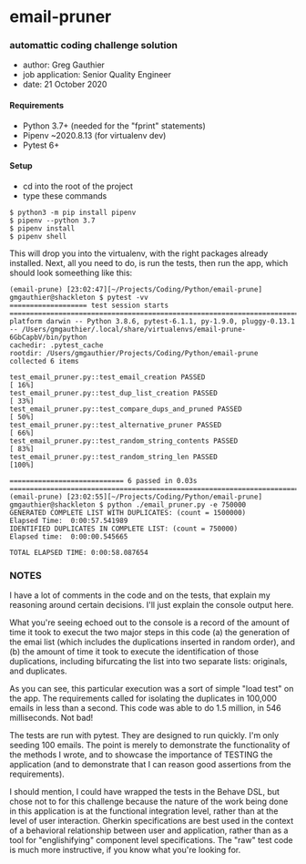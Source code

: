 # email-pruner
### automattic coding challenge solution

* author: Greg Gauthier
* job application: Senior Quality Engineer 
* date: 21 October 2020

#### Requirements
* Python 3.7+ (needed for the "fprint" statements)
* Pipenv ~2020.8.13 (for virtualenv dev)
* Pytest 6+

#### Setup
* cd into the root of the project
* type these commands
```shell script
$ python3 -m pip install pipenv 
$ pipenv --python 3.7
$ pipenv install
$ pipenv shell
```
This will drop you into the virtualenv, with the right packages already installed. Next, all you need to do, is run the tests, then run the app, which should look someething like this:


```shell script
(email-prune) [23:02:47][~/Projects/Coding/Python/email-prune]
gmgauthier@shackleton $ pytest -vv                         
=================== test session starts ==============================================================================
platform darwin -- Python 3.8.6, pytest-6.1.1, py-1.9.0, pluggy-0.13.1 -- /Users/gmgauthier/.local/share/virtualenvs/email-prune-6GbCapbV/bin/python
cachedir: .pytest_cache
rootdir: /Users/gmgauthier/Projects/Coding/Python/email-prune
collected 6 items

test_email_pruner.py::test_email_creation PASSED                                                                 [ 16%]
test_email_pruner.py::test_dup_list_creation PASSED                                                              [ 33%]
test_email_pruner.py::test_compare_dups_and_pruned PASSED                                                        [ 50%]
test_email_pruner.py::test_alternative_pruner PASSED                                                             [ 66%]
test_email_pruner.py::test_random_string_contents PASSED                                                         [ 83%]
test_email_pruner.py::test_random_string_len PASSED                                                              [100%]

============================ 6 passed in 0.03s ========================================================================
(email-prune) [23:02:55][~/Projects/Coding/Python/email-prune]
gmgauthier@shackleton $ python ./email_pruner.py -e 750000              
GENERATED COMPLETE LIST WITH DUPLICATES: (count = 1500000)
Elapsed Time:  0:00:57.541989
IDENTIFIED DUPLICATES IN COMPLETE LIST: (count = 750000)
Elapsed time:  0:00:00.545665

TOTAL ELAPSED TIME: 0:00:58.087654
```

### NOTES
I have a lot of comments in the code and on the tests, that explain my reasoning around certain decisions. I'll just explain the console output here. 

What you're seeing echoed out to the console is a record of the amount of time it took to execut the two major steps in this code (a) the generation of the emai list (which includes the duplications inserted in random order), and (b) the amount of time it took to execute the identification of those duplications, including bifurcating the list into two separate lists: originals, and duplicates. 

As you can see, this particular execution was a sort of simple "load test" on the app. The requirements called for isolating the duplicates in 100,000 emails in less than a second. This code was able to do 1.5 million, in 546 milliseconds. Not bad! 

The tests are run with pytest. They are designed to run quickly. I'm only seeding 100 emails. The point is merely to demonstrate the functionality of the methods I wrote, and to showcase the importance of TESTING the application (and to demonstrate that I can reason good assertions from the requirements). 

I should mention, I could have wrapped the tests in the Behave DSL, but chose not to for this challenge because the nature of the work being done in this application is at the functional integration level, rather than at the level of user interaction. Gherkin specifications are best used in the context of a behavioral relationship between user and application, rather than as a tool for "englishifying" component level specifications. The "raw" test code is much more instructive, if you know what you're looking for.

